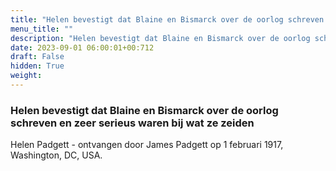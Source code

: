 ```yaml
---
title: "Helen bevestigt dat Blaine en Bismarck over de oorlog schreven en zeer serieus waren bij wat ze zeiden"
menu_title: ""
description: "Helen bevestigt dat Blaine en Bismarck over de oorlog schreven en zeer serieus waren bij wat ze zeiden"
date: 2023-09-01 06:00:01+00:712
draft: False
hidden: True
weight:
---
```

### Helen bevestigt dat Blaine en Bismarck over de oorlog schreven en zeer serieus waren bij wat ze zeiden

Helen Padgett - ontvangen door James Padgett op 1 februari 1917, Washington, DC, USA.

